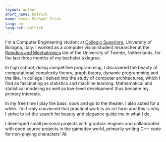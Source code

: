 ```yaml
---
layout: author
short_name: kmfrick
name: Kevin Michael Frick
lang: en
lang-ref: kmfrick
---
```


I'm a Computer Engineering student at [Collegio Superiore](http://www.collegio.unibo.it/it), University of Bologna, Italy.
I worked as a computer vision student researcher at the [Robotics and Mechatronics](https://www.ram.eemcs.utwente.nl/) lab of the University of Twente, Netherlands, for the last three months of my bachelor's degree.

In high school, doing competitive programming, I discovered the beauty of computational complexity theory, graph theory, dynamic programming and the like.
In college I delved into the study of computer architectures, which I find as fascinating as statistics and machine learning.
Mathematical and statistical modeling as well as low-level development thus became my primary interests.

In my free time I play the bass, cook and go to the theater.
I also acted for a while.
I'm firmly convinced that practical work is an art form and this is why I strive to let the search for beauty and elegance guide me in what I do.

I developed small personal projects with graphics engines and collaborated with open source projects in the gamedev world, primarily writing C++ code for non-playing characters' AI.
